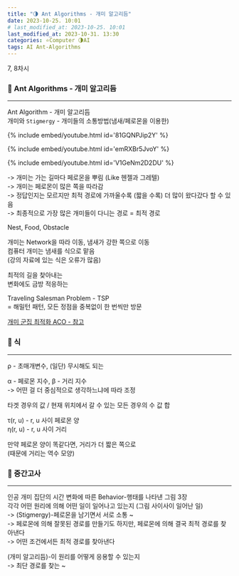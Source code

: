 ```yaml
---
title: "🌗 Ant Algorithms - 개미 알고리듬"
date: 2023-10-25. 10:01
# last_modified_at: 2023-10-25. 10:01
last_modified_at: 2023-10-31. 13:30
categories: ⭐Computer 🌗AI
tags: AI Ant-Algorithms
---
```


7, 8차시  

### 💫 Ant Algorithms - 개미 알고리듬

---

Ant Algorithm - 개미 알고리듬  
개미와 `Stigmergy` - 개미들의 소통방법(냄새/페로몬을 이용한)  

{% include embed/youtube.html id='81GQNPJip2Y' %}

{% include embed/youtube.html id='emRXBr5JvoY' %}

{% include embed/youtube.html id='V1GeNm2D2DU' %}

-> 개미는 가는 길마다 페로몬을 뿌림 (Like 헨젤과 그레텔)  
-> 개미는 페로몬이 많은 쪽을 따라감  
-> 정답인지는 모르지만 최적 경로에 가까울수록 (짧을 수록) 더 많이 왔다갔다 할 수 있음  
-> 최종적으로 가장 많은 개미들이 다니는 경로 = 최적 경로  

Nest, Food, Obstacle  

개미는 Network을 따라 이동, 냄새가 강한 쪽으로 이동  
컴퓨터 개미는 냄새를 식으로 맡음  
(강의 자료에 있는 식은 오류가 많음)  

최적의 길을 찾아내는  
변화에도 금방 적응하는  

Traveling Salesman Problem - TSP  
= 해밀턴 패턴, 모든 정점을 중복없이 한 번씩만 방문  

[개미 군집 최적화 ACO - 참고](https://www.mql5.com/ko/articles/11602)  

### 💫 식

---

ρ - 초매개변수, (일단) 무시해도 되는  

α - 페로몬 지수, β - 거리 지수  
-> 어떤 걸 더 중심적으로 생각하느냐에 따라 조정  

타겟 경우의 값 / 현재 위치에서 갈 수 있는 모든 경우의 수 값 합  

τ(r, u) - r, u 사이 페로몬 양  
η(r, u) - r, u 사이 거리  

만약 페로몬 양이 똑같다면, 거리가 더 짧은 쪽으로  
(때문에 거리는 역수 모양)  

### 💫 중간고사

---

인공 개미 집단의 시간 변화에 따른 Behavior-행태를 나타낸 그림 3장  
각각 어떤 원리에 의해 어떤 일이 일어나고 있는지 (그림 사이사이 일어난 일)  
-\> (Stigmergy)-페로몬을 남기면서 서로 소통 ~  
-\> 페로몬에 의해 잘못된 경로를 만들기도 하지만, 페로몬에 의해 결국 최적 경로를 찾아낸다  
-\> 어떤 조건에서든 최적 경로를 찾아낸다  

(개미 알고리듬)-이 원리를 어떻게 응용할 수 있는지  
-\> 최단 경로를 찾는 ~  

